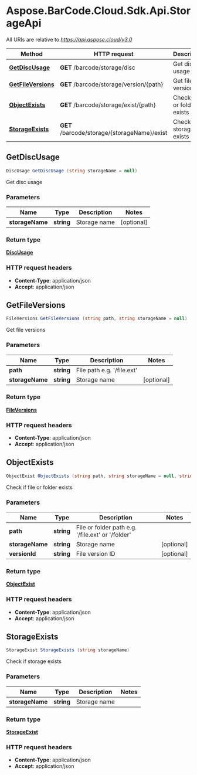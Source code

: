# Aspose.BarCode.Cloud.Sdk.Api.StorageApi

All URIs are relative to *<https://api.aspose.cloud/v3.0>*

Method | HTTP request | Description
------ | ------------ | -----------
[**GetDiscUsage**](StorageApi.md#getdiscusage) | **GET** /barcode/storage/disc | Get disc usage
[**GetFileVersions**](StorageApi.md#getfileversions) | **GET** /barcode/storage/version/{path} | Get file versions
[**ObjectExists**](StorageApi.md#objectexists) | **GET** /barcode/storage/exist/{path} | Check if file or folder exists
[**StorageExists**](StorageApi.md#storageexists) | **GET** /barcode/storage/{storageName}/exist | Check if storage exists


## **GetDiscUsage**

```csharp
DiscUsage GetDiscUsage (string storageName = null)
```

Get disc usage

### Parameters

Name | Type | Description  | Notes
---- | ---- | ------------ | -----
 **storageName** | **string**| Storage name | [optional]

### Return type

[**DiscUsage**](DiscUsage.md)

### HTTP request headers

- **Content-Type**: application/json
- **Accept**: application/json


## **GetFileVersions**

```csharp
FileVersions GetFileVersions (string path, string storageName = null)
```

Get file versions

### Parameters

Name | Type | Description  | Notes
---- | ---- | ------------ | -----
 **path** | **string**| File path e.g. &#39;/file.ext&#39; |
 **storageName** | **string**| Storage name | [optional]

### Return type

[**FileVersions**](FileVersions.md)

### HTTP request headers

- **Content-Type**: application/json
- **Accept**: application/json


## **ObjectExists**

```csharp
ObjectExist ObjectExists (string path, string storageName = null, string versionId = null)
```

Check if file or folder exists

### Parameters

Name | Type | Description  | Notes
---- | ---- | ------------ | -----
 **path** | **string**| File or folder path e.g. &#39;/file.ext&#39; or &#39;/folder&#39; |
 **storageName** | **string**| Storage name | [optional]
 **versionId** | **string**| File version ID | [optional]

### Return type

[**ObjectExist**](ObjectExist.md)

### HTTP request headers

- **Content-Type**: application/json
- **Accept**: application/json


## **StorageExists**

```csharp
StorageExist StorageExists (string storageName)
```

Check if storage exists

### Parameters

Name | Type | Description  | Notes
---- | ---- | ------------ | -----
 **storageName** | **string**| Storage name |

### Return type

[**StorageExist**](StorageExist.md)

### HTTP request headers

- **Content-Type**: application/json
- **Accept**: application/json

